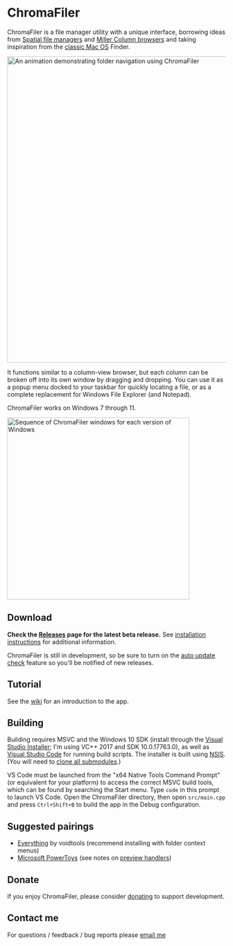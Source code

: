 # ChromaFiler

ChromaFiler is a file manager utility with a unique interface, borrowing ideas from [Spatial file managers](https://en.wikipedia.org/wiki/Spatial_file_manager) and [Miller Column browsers](https://en.wikipedia.org/wiki/Miller_columns) and taking inspiration from the [classic Mac OS](https://en.wikipedia.org/wiki/Classic_Mac_OS) Finder.

<img src="https://user-images.githubusercontent.com/8228102/201300188-1f07c66d-759b-45a9-aa70-34a8fe2a531a.gif" width="706" alt="An animation demonstrating folder navigation using ChromaFiler">

It functions similar to a column-view browser, but each column can be broken off into its own window by dragging and dropping. You can use it as a popup menu docked to your taskbar for quickly locating a file, or as a complete replacement for Windows File Explorer (and Notepad).

ChromaFiler works on Windows 7 through 11.

<img src="https://user-images.githubusercontent.com/8228102/232920671-ad7bc157-02e4-4b22-ba59-9d7c6b10aa69.png" width="420" alt="Sequence of ChromaFiler windows for each version of Windows">

## Download

**Check the [Releases](https://github.com/vanjac/chromafiler/releases) page for the latest beta release.** See [installation instructions](https://github.com/vanjac/chromafiler/wiki/Installation) for additional information.

ChromaFiler is still in development, so be sure to turn on the [auto update check](https://github.com/vanjac/chromafiler/wiki/Settings#updateabout) feature so you'll be notified of new releases.

## Tutorial

See the [wiki](https://github.com/vanjac/chromafiler/wiki/Tutorial) for an introduction to the app.

## Building

Building requires MSVC and the Windows 10 SDK (install through the [Visual Studio Installer](https://visualstudio.microsoft.com/downloads/); I'm using VC++ 2017 and SDK 10.0.17763.0), as well as [Visual Studio Code](https://code.visualstudio.com/) for running build scripts. The installer is built using [NSIS](https://nsis.sourceforge.io/Main_Page). (You will need to [clone all submodules](https://git-scm.com/book/en/v2/Git-Tools-Submodules#_cloning_submodules).)

VS Code must be launched from the "x64 Native Tools Command Prompt" (or equivalent for your platform) to access the correct MSVC build tools, which can be found by searching the Start menu. Type `code` in this prompt to launch VS Code. Open the ChromaFiler directory, then open `src/main.cpp` and press `Ctrl+Shift+B` to build the app in the Debug configuration.

## Suggested pairings

- [Everything](https://www.voidtools.com/) by voidtools (recommend installing with folder context menus)
- [Microsoft PowerToys](https://github.com/microsoft/PowerToys) (see notes on [preview handlers](https://github.com/vanjac/chromafiler/wiki/Preview-Handlers))

## Donate

If you enjoy ChromaFiler, please consider [donating](https://chroma.zone/donate) to support development.

## Contact me

For questions / feedback / bug reports please [email me](https://chroma.zone/contact)

